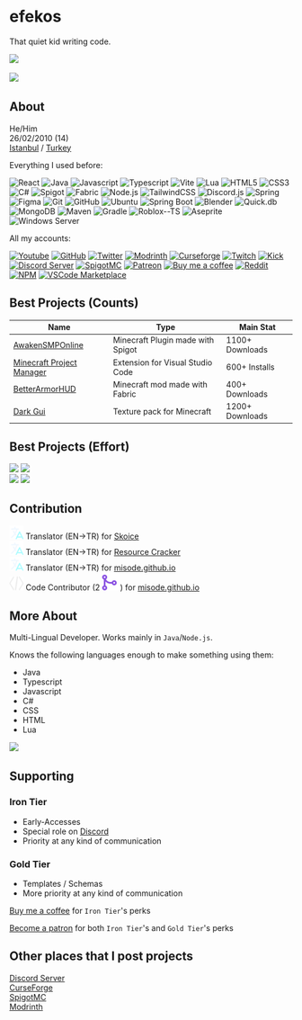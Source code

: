 # efekos
That quiet kid writing code.

![](https://github-readme-stats.vercel.app/api?username=efekos&count_private=true&show_icons=true&custom_title=Github%20Stats&bg_color=0b0d17&text_color=fcfdff&border_color=272c46&include_all_commits=true)

![](https://github-profile-trophy.vercel.app/?username=efekos)

## About
He/Him\
26/02/2010 (14)\
[Istanbul](https://google.com/search?q=İstanbul) / [Turkey](https://www.google.com/search?q=Türkiye)

Everything I used before:

![React](https://img.shields.io/badge/React-black?style=flat&logo=react)
![Java](https://img.shields.io/badge/Java-black?style=flat&logo=java)
![Javascript](https://img.shields.io/badge/Javascript-black?style=flat&logo=javascript)
![Typescript](https://img.shields.io/badge/Typescript-black?style=flat&logo=typescript)
![Vite](https://img.shields.io/badge/Vite-black?style=flat&logo=vite)
![Lua](https://img.shields.io/badge/Lua-black?style=flat&logo=lua)
![HTML5](https://img.shields.io/badge/HTML5-black?style=flat&logo=html5)
![CSS3](https://img.shields.io/badge/CSS3-black?style=flat&logo=css3)
![C#](https://img.shields.io/badge/C%23-black?style=flat&logo=csharp)
![Spigot](https://img.shields.io/badge/Spigot-black?style=flat&logo=spigotmc)
![Fabric](https://img.shields.io/badge/Fabric-black?style=flat&logo=fabricmc)
![Node.js](https://img.shields.io/badge/Node.js-black?style=flat&logo=node.js)
![TailwindCSS](https://img.shields.io/badge/TailwindCSS-black?style=flat&logo=tailwindcss)
![Discord.js](https://img.shields.io/badge/Discord.js-black?style=flat&logo=discord)
![Spring](https://img.shields.io/badge/Spring-black?style=flat&logo=spring)
![Figma](https://img.shields.io/badge/Figma-black?style=flat&logo=figma)
![Git](https://img.shields.io/badge/Git-black?style=flat&logo=git)
![GitHub](https://img.shields.io/badge/GitHub-black?style=flat&logo=github)
![Ubuntu](https://img.shields.io/badge/Ubuntu-black?style=flat&logo=ubuntu)
![Spring Boot](https://img.shields.io/badge/Spring%20Boot-black?style=flat&logo=spring-boot)
![Blender](https://img.shields.io/badge/Blender-black?style=flat&logo=blender)
![Quick.db](https://img.shields.io/badge/Quick.db-black?style=flat)
![MongoDB](https://img.shields.io/badge/MongoDB-black?style=flat&logo=mongodb)
![Maven](https://img.shields.io/badge/Maven-black?style=flat&logo=apache-maven)
![Gradle](https://img.shields.io/badge/Gradle-black?style=flat)
![Roblox--TS](https://img.shields.io/badge/Roblox--TS-black?style=flat&logo=roblox)
![Aseprite](https://img.shields.io/badge/Aseprite-black?style=flat&logo=aseprite)
![Windows Server](https://img.shields.io/badge/Windows%20Server-black?style=flat&logo=windows)

All my accounts:

[![Youtube](https://img.shields.io/badge/Youtube-black?style=flat&logo=youtube)](https://efekos.dev/youtube)
[![GitHub](https://img.shields.io/badge/GitHub-black?style=flat&logo=github)](https://efekos.dev/github)
[![Twitter](https://img.shields.io/badge/Twitter-black?style=flat&logo=twitter)](https://efekos.dev/twitter)
[![Modrinth](https://img.shields.io/badge/Modrinth-black?style=flat&logo=Modrinth)](https://efekos.dev/modrinth)
[![Curseforge](https://img.shields.io/badge/Curseforge-black?style=flat&logo=Curseforge)](https://efekos.dev/curseforge)
[![Twitch](https://img.shields.io/badge/Twitch-black?style=flat&logo=twitch)](https://efekos.dev/twitch)
[![Kick](https://img.shields.io/badge/Kick-black?style=flat&logo=Kick)](https://efekos.dev/kick)
[![Discord Server](https://img.shields.io/badge/Discord%20Server-black?style=flat&logo=discord)](https://efekos.dev/discord)
[![SpigotMC](https://img.shields.io/badge/SpigotMC-black?style=flat&logo=spigotmc)](https://efekos.dev/spigotmc)
[![Patreon](https://img.shields.io/badge/Patreon-black?style=flat&logo=patreon)](https://efekos.dev/patreon)
[![Buy me a coffee](https://img.shields.io/badge/Buy%20me%20a%20coffee-black?style=flat&logo=buymeacoffee)](https://efekos.dev/bmac)
[![Reddit](https://img.shields.io/badge/Reddit-black?style=flat&logo=reddit)](https://reddit.com/user/efekos0)
[![NPM](https://img.shields.io/badge/NPM-black?style=flat&logo=npm)](https://npmjs.com/~efekos)
[![VSCode Marketplace](https://img.shields.io/badge/VSCode%20Marketplace-black?style=flat&logo=visual-studio-code)](https://marketplace.visualstudio.com/publishers/efekos)


## Best Projects (Counts)
            
| Name | Type | Main Stat |
|------|------|-----------|
| [AwakenSMPOnline](https://www.spigotmc.org/resources/awakensmp-online.102573/) | Minecraft Plugin made with Spigot | 1100+ Downloads |
| [Minecraft Project Manager](https://marketplace.visualstudio.com/items?itemName=efekos.minecraft-project-manager) | Extension for Visual Studio Code | 600+ Installs
| [BetterArmorHUD](https://modrinth.com/mod/betterarmorhud) | Minecraft mod made with Fabric | 400+ Downloads |
| [Dark Gui](https://legacy.curseforge.com/minecraft/texture-packs/dark-gui-by-efekos) | Texture pack for Minecraft | 1200+ Downloads |

## Best Projects (Effort)

[![](https://github-readme-stats.vercel.app/api/pin/?username=efekos&repo=Simpler&bg_color=0b0d17&text_color=fcfdff&border_color=272c46)](https://github.com/efekos/Simpler)
[![](https://github-readme-stats.vercel.app/api/pin/?username=efekos&repo=AwakenSMPOnline&bg_color=0b0d17&text_color=fcfdff&border_color=272c46)](https://github.com/efekos/AwakenSMPOnline)\
[![](https://github-readme-stats.vercel.app/api/pin/?username=efekos&repo=Classes&bg_color=0b0d17&text_color=fcfdff&border_color=272c46)](https://github.com/efekos/Classes)
[![](https://github-readme-stats.vercel.app/api/pin/?username=efekos&repo=PortfolioGenerator&bg_color=0b0d17&text_color=fcfdff&border_color=272c46)](https://github.com/efekos/UserCrates)

## Contribution

<img src="./translator.svg" width="25" height="25" /> Translator (EN->TR) for [Skoice](https://github.com/Skoice/skoice)\
<img src="./translator.svg" width="25" height="25" /> Translator (EN->TR) for [Resource Cracker](https://github.com/Stein-N/Resource-Cracker)\
<img src="./translator.svg" width="25" height="25" /> Translator (EN->TR) for [misode.github.io](https://github.com/misode/misode.github.io)\
<img src="./contributor.svg" width="25" height="25" /> Code Contributor (2 ![](./mergedpr.svg)) for [misode.github.io](https://github.com/misode/misode.github.io)

## More About

Multi-Lingual Developer. Works mainly in `Java`/`Node.js`.

Knows the following languages enough to make something using them:
* Java
* Typescript
* Javascript
* C#
* CSS
* HTML
* Lua

![](https://github-readme-stats.vercel.app/api/top-langs/?username=efekos&bg_color=0b0d17&text_color=fcfdff&border_color=272c46)

## Supporting

### Iron Tier
* Early-Accesses
* Special role on [Discord](https://discord.gg/8PPgcmYNf4)
* Priority at any kind of communication

### Gold Tier
* Templates / Schemas
* More priority at any kind of communication

[Buy me a coffee](https://www.buymeacoffee.com/efekos) for `Iron Tier`'s perks

[Become a patron](https://patreon.com/efekos) for both `Iron Tier`'s and `Gold Tier`'s perks

## Other places that I post projects

[Discord Server](https://discord.gg/8PPgcmYNf4)\
[CurseForge](https://legacy.curseforge.com/members/efekos0/projects)\
[SpigotMC](https://www.spigotmc.org/members/efekos.1519254/)\
[Modrinth](https://modrinth.com/user/efekos)